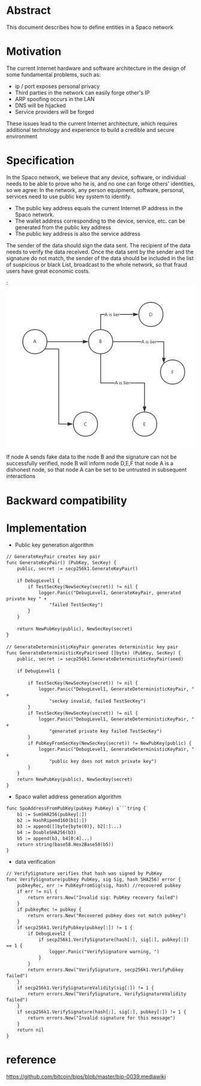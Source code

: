 # Abstract
This document describes how to define entities in a Spaco network


# Motivation

The current Internet hardware and software architecture in the design of some fundamental problems, such as:
* ip / port exposes personal privacy
* Third parties in the network can easily forge other's IP
* ARP spoofing occurs in the LAN
* DNS will be hijacked
* Service providers will  be forged

These issues lead to the current Internet architecture, which requires additional technology and experience to build a credible and secure environment

# Specification

In the Spaco network, we believe that any device, software, or individual needs to be able to prove who he is, and no one can forge others' identities, so we agree:
In the network, any person equipment, software, personal, services need to use public key system to identify.

* The public key address equals the current Internet IP address in the Spaco network.
* The wallet address corresponding to the device, service, etc. can be generated from the public key address
* The public key address is also the service address

The sender of the data should sign the data sent. The recipient of the data needs to verify the data received. Once the data sent by the sender and the signature do not match, the sender of the data should be included in the list of suspicious or black List, broadcast to the whole network, so that fraud users have great economic costs.

:![](images/signature-failed.png)

If node A sends fake data to the node B and the signature can not be successfully verified, node B will inform node D,E,F that node A is a dishonest node, so that node A can be set to be untrusted in subsequent interactions

# Backward compatibility

# Implementation

* Public key generation algorithm

```
// GenerateKeyPair creates key pair
func GenerateKeyPair() (PubKey, SecKey) {
	public, secret := secp256k1.GenerateKeyPair()

	if DebugLevel1 {
		if TestSecKey(NewSecKey(secret)) != nil {
			logger.Panic("DebugLevel1, GenerateKeyPair, generated private key " +
				"failed TestSecKey")
		}
	}

	return NewPubKey(public), NewSecKey(secret)
}

// GenerateDeterministicKeyPair generates deterministic key pair
func GenerateDeterministicKeyPair(seed []byte) (PubKey, SecKey) {
	public, secret := secp256k1.GenerateDeterministicKeyPair(seed)

	if DebugLevel1 {

		if TestSecKey(NewSecKey(secret)) != nil {
			logger.Panic("DebugLevel1, GenerateDeterministicKeyPair, " +
				"seckey invalid, failed TestSecKey")
		}
		if TestSecKey(NewSecKey(secret)) != nil {
			logger.Panic("DebugLevel1, GenerateDeterministicKeyPair, " +
				"generated private key failed TestSecKey")
		}
		if PubKeyFromSecKey(NewSecKey(secret)) != NewPubKey(public) {
			logger.Panic("DebugLevel1, GenerateDeterministicKeyPair, " +
				"public key does not match private key")
		}
	}
	return NewPubKey(public), NewSecKey(secret)
}
```


* Spaco wallet address generation algorithm

```
func SpoAddressFromPubKey(pubkey PubKey) s```tring {
	b1 := SumSHA256(pubkey[:])
	b2 := HashRipemd160(b1[:])
	b3 := append([]byte{byte(0)}, b2[:]...)
	b4 := DoubleSHA256(b3)
	b5 := append(b3, b4[0:4]...)
	return string(base58.Hex2Base58(b5))
}
```

* data verification


```
// VerifySignature verifies that hash was signed by PubKey
func VerifySignature(pubkey PubKey, sig Sig, hash SHA256) error {
	pubkeyRec, err := PubKeyFromSig(sig, hash) //recovered pubkey
	if err != nil {
		return errors.New("Invalid sig: PubKey recovery failed")
	}
	if pubkeyRec != pubkey {
		return errors.New("Recovered pubkey does not match pubkey")
	}
	if secp256k1.VerifyPubkey(pubkey[:]) != 1 {
		if DebugLevel2 {
			if secp256k1.VerifySignature(hash[:], sig[:], pubkey[:]) == 1 {
				logger.Panic("VerifySignature warning, ")
			}
		}
		return errors.New("VerifySignature, secp256k1.VerifyPubkey failed")
	}
	if secp256k1.VerifySignatureValidity(sig[:]) != 1 {
		return errors.New("VerifySignature, VerifySignatureValidity failed")
	}
	if secp256k1.VerifySignature(hash[:], sig[:], pubkey[:]) != 1 {
		return errors.New("Invalid signature for this message")
	}
	return nil
}
```



# reference
https://github.com/bitcoin/bips/blob/master/bip-0039.mediawiki
